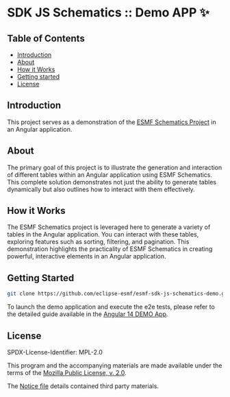 # SDK JS Schematics :: Demo APP ✨

## Table of Contents

-   [Introduction](#introduction)
-   [About](#about)
-   [How it Works](#How-it-works)
-   [Getting started](#getting-started)
-   [License](#license)

## Introduction

This project serves as a demonstration of the [ESMF Schematics Project](https://github.com/eclipse-esmf/esmf-sdk-js-schematics) in an Angular application.

## About

The primary goal of this project is to illustrate the generation and interaction of different tables within an Angular application using ESMF Schematics. This complete solution demonstrates not just the ability to generate tables dynamically but also outlines how to interact with them effectively.

## How it Works
The ESMF Schematics project is leveraged here to generate a variety of tables in the Angular application. You can interact with these tables, exploring features such as sorting, filtering, and pagination. This demonstration highlights the practicality of ESMF Schematics in creating powerful, interactive elements in an Angular application.

## Getting Started

```bash
git clone https://github.com/eclipse-esmf/esmf-sdk-js-schematics-demo.git
```

To launch the demo application and execute the e2e tests, please refer to the detailed guide available in the [Angular 14 DEMO App](/angular14-demo-app/README.md).

## License

SPDX-License-Identifier: MPL-2.0

This program and the accompanying materials are made available under the terms of the
[Mozilla Public License, v. 2.0](LICENSE).

The [Notice file](NOTICE.md) details contained third party materials.
